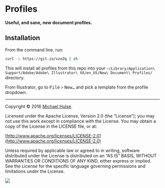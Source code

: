 # Profiles

**Useful, and sane, new document profiles.**

## Installation

From the command line, run:

```bash
curl -L https://git.io/vzoZq | sh
```

This will install all profiles from this repo into your `~/Library/Application\ Support/Adobe/Adobe\ Illustrator\ XX/en_US/New\ Document\ Profiles/` directory.

From Illustrator, go to <kbd>File</kbd> `>` <kbd>New…</kbd> and pick a template from the profile dropdown.

---

Copyright © 2016 [Michael Hulse](http://mky.io).

Licensed under the Apache License, Version 2.0 (the “License”); you may not use this work except in compliance with the License. You may obtain a copy of the License in the LICENSE file, or at:

[http://www.apache.org/licenses/LICENSE-2.0](http://www.apache.org/licenses/LICENSE-2.0)

Unless required by applicable law or agreed to in writing, software distributed under the License is distributed on an “AS IS” BASIS, WITHOUT WARRANTIES OR CONDITIONS OF ANY KIND, either express or implied. See the License for the specific language governing permissions and limitations under the License.

<img src="https://github.global.ssl.fastly.net/images/icons/emoji/octocat.png">
